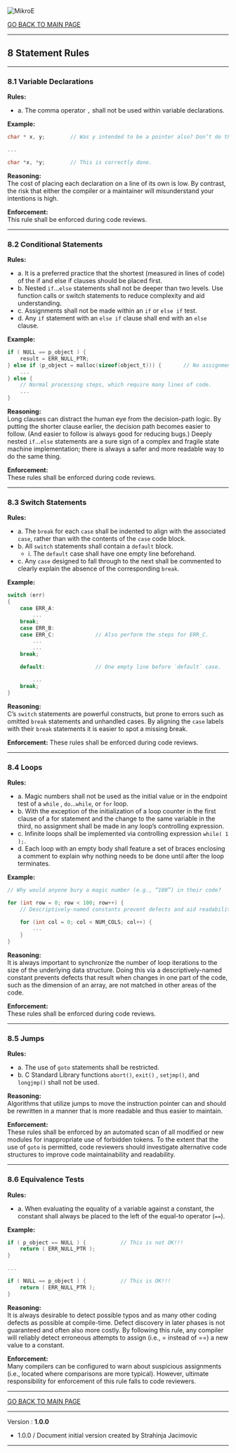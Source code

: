 ![MikroE](http://www.mikroe.com/img/designs/beta/logo_small.png)

[GO BACK TO MAIN PAGE](../README.md)

---
## 8 Statement Rules

---
### 8.1 Variable Declarations

**Rules:**
- a. The comma operator ```,``` shall not be used within variable declarations.

**Example:**

```.c
char * x, y;        // Was y intended to be a pointer also? Don’t do this.

...

char *x, *y;        // This is correctly done.

```

**Reasoning:**<br /> The cost of placing each declaration on a line of its own is low. By contrast, the risk that either the compiler or a maintainer will misunderstand your intentions is high.

**Enforcement:**<br /> This rule shall be enforced during code reviews.

---
### 8.2 Conditional Statements

**Rules:**
- a. It is a preferred practice that the shortest (measured in lines of code) of the if and else if clauses should be placed first.
- b. Nested ```if```...```else``` statements shall not be deeper than two levels. Use function calls or switch statements to reduce complexity and aid understanding.
- c. Assignments shall not be made within an ```if``` or ```else if``` test.
- d. Any ```if``` statement with an ```else if``` clause shall end with an ```else``` clause.

**Example:**

```.c
if ( NULL == p_object ) {
    result = ERR_NULL_PTR;
} else if (p_object = malloc(sizeof(object_t))) {       // No assignments!
    ...
} else {
    // Normal processing steps, which require many lines of code.
    ...
}
```

**Reasoning:**<br /> Long clauses can distract the human eye from the decision-path logic. By putting the shorter clause earlier, the decision path becomes easier to follow. (And easier to follow is always good for reducing bugs.) Deeply nested ```if```...```else``` statements are a sure sign of a complex and fragile state machine implementation; there is always a safer and more readable way to do the same thing.

**Enforcement:**<br /> These rules shall be enforced during code reviews.

---
### 8.3 Switch Statements

**Rules:**
- a. The ```break``` for each ```case``` shall be indented to align with the associated ```case```, rather than with the contents of the ```case``` code block.
- b. All ```switch``` statements shall contain a ```default``` block.
  + i. The ```default``` case shall have one empty line beforehand.
- c. Any ```case``` designed to fall through to the next shall be commented to clearly explain the absence of the corresponding ```break```.

**Example:**

```.c
switch (err)
{
    case ERR_A:
        ...
    break;
    case ERR_B:
    case ERR_C:             // Also perform the steps for ERR_C.
        ...
        ...
    break;

    default:                // One empty line before `default` case.

        ...
    break;
}
```

**Reasoning:**<br /> C’s ```switch``` statements are powerful constructs, but prone to errors such as omitted ```break``` statements and unhandled cases. By aligning the ```case``` labels with their ```break``` statements it is easier to spot a missing break.

**Enforcement:** These rules shall be enforced during code reviews.

---
### 8.4 Loops

**Rules:**
- a. Magic numbers shall not be used as the initial value or in the endpoint test of a ```while``` , ```do```...```while```, or ```for``` loop.
- b. With the exception of the initialization of a loop counter in the first clause of a for statement and the change to the same variable in the third, no assignment shall be made in any loop’s controlling expression.
- c. Infinite loops shall be implemented via controlling expression ```while( 1 );```.
- d. Each loop with an empty body shall feature a set of braces enclosing a comment to explain why nothing needs to be done until after the loop terminates.

**Example:**

```.c
// Why would anyone bury a magic number (e.g., “100”) in their code?

for (int row = 0; row < 100; row++) {
    // Descriptively-named constants prevent defects and aid readability.

    for (int col = 0; col < NUM_COLS; col++) {
        ...
    }
}
```

**Reasoning:**<br /> It is always important to synchronize the number of loop iterations to the size of the underlying data structure. Doing this via a descriptively-named constant prevents defects that result when changes in one part of the code, such as the dimension of an array, are not matched in other areas of the code.

**Enforcement:**<br /> These rules shall be enforced during code reviews.

---
### 8.5 Jumps

**Rules:**
- a. The use of ```goto``` statements shall be restricted.
- b. C Standard Library functions ```abort()```, ```exit()``` , ```setjmp()```, and ```longjmp()``` shall not be used.

**Reasoning:**<br /> Algorithms that utilize jumps to move the instruction pointer can and should be rewritten in a manner that is more readable and thus easier to maintain.

**Enforcement:**<br /> These rules shall be enforced by an automated scan of all modified or new modules for inappropriate use of forbidden tokens. To the extent that the use of ```goto``` is permitted, code reviewers should investigate alternative code structures to improve code maintainability and readability.

---
### 8.6 Equivalence Tests

**Rules:**
- a. When evaluating the equality of a variable against a constant, the constant shall always be placed to the left of the equal-to operator (```==```).

**Example:**

```.c
if ( p_object == NULL ) {           // This is not OK!!!
    return ( ERR_NULL_PTR );
}

...

if ( NULL == p_object ) {           // This is OK!!!
    return ( ERR_NULL_PTR );
}
```

**Reasoning:**<br /> It is always desirable to detect possible typos and as many other coding defects as possible at compile-time. Defect discovery in later phases is not guaranteed and often also more costly. By following this rule, any compiler will reliably detect erroneous attempts to assign (i.e., = instead of ==) a new value to a constant.

**Enforcement:**<br /> Many compilers can be configured to warn about suspicious assignments (i.e., located where comparisons are more typical). However, ultimate responsibility for enforcement of this rule falls to code reviewers.

---

[GO BACK TO MAIN PAGE](../README.md)

---

Version : **1.0.0**

- 1.0.0 / Document initial version created by Strahinja Jacimovic

---
